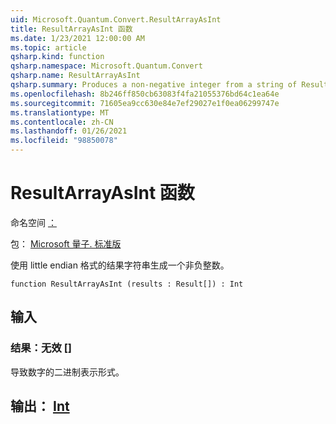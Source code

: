 ```yaml
---
uid: Microsoft.Quantum.Convert.ResultArrayAsInt
title: ResultArrayAsInt 函数
ms.date: 1/23/2021 12:00:00 AM
ms.topic: article
qsharp.kind: function
qsharp.namespace: Microsoft.Quantum.Convert
qsharp.name: ResultArrayAsInt
qsharp.summary: Produces a non-negative integer from a string of Results in little endian format.
ms.openlocfilehash: 8b246ff850cb63083f4fa21055376bd64c1ea64e
ms.sourcegitcommit: 71605ea9cc630e84e7ef29027e1f0ea06299747e
ms.translationtype: MT
ms.contentlocale: zh-CN
ms.lasthandoff: 01/26/2021
ms.locfileid: "98850078"
---
```

# <a name="resultarrayasint-function"></a>ResultArrayAsInt 函数

命名空间 [：](xref:Microsoft.Quantum.Convert)

包： [Microsoft 量子. 标准版](https://nuget.org/packages/Microsoft.Quantum.Standard)


使用 little endian 格式的结果字符串生成一个非负整数。

```qsharp
function ResultArrayAsInt (results : Result[]) : Int
```


## <a name="input"></a>输入

### <a name="results--__invalidresult__"></a>结果：__无效 <Result>__[]

导致数字的二进制表示形式。



## <a name="output--int"></a>输出： [Int](xref:microsoft.quantum.lang-ref.int)

